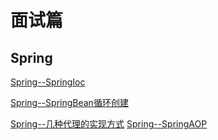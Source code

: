 # 面试篇

## Spring

[Spring--SpringIoc](https://github.com/wuxiaobo000111/Java--apollo/blob/master/%E9%9D%A2%E8%AF%95%E9%A2%98/Spring/SpringIoc.md "Spring--SpringIoc") 


[Spring--SpringBean循环创建](https://github.com/wuxiaobo000111/Java--apollo/blob/master/%E9%9D%A2%E8%AF%95%E9%A2%98/Spring/SpringBean%E5%BE%AA%E7%8E%AF%E5%88%9B%E5%BB%BA.md "Spring--SpringBean循环创建") 


[Spring--几种代理的实现方式](https://github.com/wuxiaobo000111/Java--apollo/blob/master/%E9%9D%A2%E8%AF%95%E9%A2%98/Spring/%E5%87%A0%E7%A7%8D%E4%BB%A3%E7%90%86%E7%9A%84%E5%AE%9E%E7%8E%B0%E6%96%B9%E5%BC%8F.md "Spring--几种代理的实现方式") 
[Spring--SpringAOP](https://github.com/wuxiaobo000111/Java--apollo/blob/master/%E9%9D%A2%E8%AF%95%E9%A2%98/Spring/SpringAOP.md "Spring--SpringAOP")